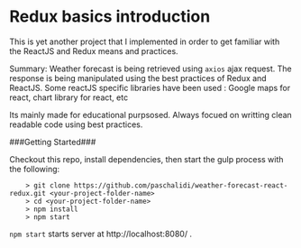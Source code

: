 # Redux basics introduction 

This is yet another project that I implemented in order to get familiar with the ReactJS and Redux 
means and practices.

Summary: 
Weather forecast is being retrieved using `axios` ajax request.
The response is being manipulated using the best practices of Redux and ReactJS.
Some reactJS specific libraries have been used : Google maps for react, chart library for react, etc 

Its mainly made for educational purpsosed.
Always focued on writting clean readable code using best practices.

###Getting Started###

Checkout this repo, install dependencies, then start the gulp process with the following:

```
	> git clone https://github.com/paschalidi/weather-forecast-react-redux.git <your-project-folder-name>
	> cd <your-project-folder-name>
	> npm install
	> npm start
```

`npm start` starts server at http://localhost:8080/ . 
